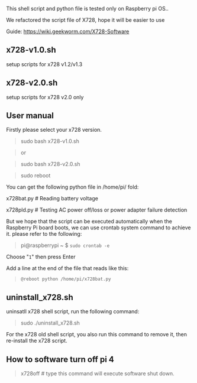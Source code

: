This shell script and python file is tested only on Raspberry pi OS..

We refactored the script file of X728, hope it will be easier to use

Guide: https://wiki.geekworm.com/X728-Software

## x728-v1.0.sh
setup scripts for x728 v1.2/v1.3

## x728-v2.0.sh
setup scripts for x728 v2.0 only

## User manual
Firstly please select your x728 version.
>sudo bash x728-v1.0.sh

> or

>sudo bash x728-v2.0.sh

>sudo reboot

You can get the following python file in /home/pi/ fold:

 x728bat.py # Reading battery voltage

 x728pld.py # Testing AC power off/loss or power adapter failure detection

But we hope that the script can be executed automatically when the Raspberry Pi board boots, we can use crontab system command to achieve it. please refer to the following:

>pi@raspberrypi ~ $  `sudo crontab -e`

 Choose "`1`" then press Enter

 Add a line at the end of the file that reads like this:

>`@reboot python /home/pi/x728bat.py`

## uninstall_x728.sh
uninsatll x728 shell script, run the following command:
> sudo ./uninstall_x728.sh

For the x728 old shell script, you also run this command to remove it, then re-install the x728 script.

## How to software turn off pi 4
> x728off  # type this command will execute software shut down.


